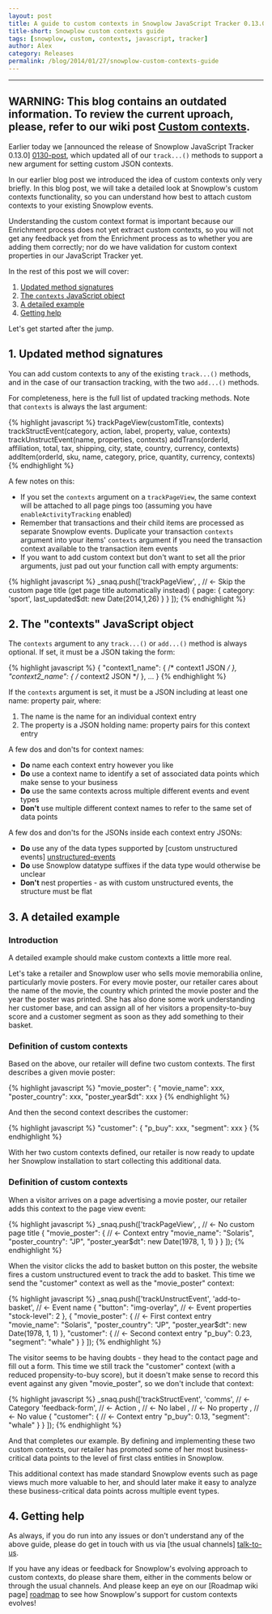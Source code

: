 ```yaml
---
layout: post
title: A guide to custom contexts in Snowplow JavaScript Tracker 0.13.0
title-short: Snowplow custom contexts guide
tags: [snowplow, custom, contexts, javascript, tracker]
author: Alex
category: Releases
permalink: /blog/2014/01/27/snowplow-custom-contexts-guide
---
```


---
**WARNING**: This blog contains an outdated information. To review the current uproach, please, refer to our wiki post [Custom contexts](https://github.com/snowplow/snowplow/wiki/Custom-contexts).
---

Earlier today we [announced the release of Snowplow JavaScript Tracker 0.13.0] [0130-post], which updated all of our `track...()` methods to support a new argument for setting custom JSON contexts.

In our earlier blog post we introduced the idea of custom contexts only very briefly. In this blog post, we will take a detailed look at Snowplow's custom contexts functionality, so you can understand how best to attach custom contexts to your existing Snowplow events.

Understanding the custom context format is important because our Enrichment process does not yet extract custom contexts, so you will not get any feedback yet from the Enrichment process as to whether you are adding them correctly; nor do we have validation for custom context properties in our JavaScript Tracker yet.

In the rest of this post we will cover:

1. [Updated method signatures](/blog/2014/01/27/snowplow-custom-contexts-guide/#sigs)
2. [The `contexts` JavaScript object](/blog/2014/01/27/snowplow-custom-contexts-guide/#contexts)
3. [A detailed example](/blog/2014/01/27/snowplow-custom-contexts-guide/#eg)
4. [Getting help](/blog/2014/01/27/snowplow-custom-contexts-guide/#help)

Let's get started after the jump.

<!--more-->

<div class="html">
<h2><a name="sigs">1. Updated method signatures</a></h2>
</div>

You can add custom contexts to any of the existing `track...()` methods, and in the case of our transaction tracking, with the two `add...()` methods.

For completeness, here is the full list of updated tracking methods. Note that `contexts` is always the last argument:

{% highlight javascript %}
trackPageView(customTitle, contexts)
trackStructEvent(category, action, label, property, value, contexts)
trackUnstructEvent(name, properties, contexts)
addTrans(orderId, affiliation, total, tax, shipping, city, state, country, currency, contexts)
addItem(orderId, sku, name, category, price, quantity, currency, contexts)
{% endhighlight %}

A few notes on this:

* If you set the `contexts` argument on a `trackPageView`, the same context will be attached to all page pings too (assuming you have `enableActivityTracking` enabled)
* Remember that transactions and their child items are processed as separate Snowplow events. Duplicate your transaction `contexts` argument into your items' `contexts` argument if you need the transaction context available to the transaction item events
* If you want to add custom context but don't want to set all the prior arguments, just pad out your function call with empty arguments:

{% highlight javascript %}
_snaq.push(['trackPageView',
              , // <- Skip the custom page title (get page title automatically instead)
              { page: {
                  category: 'sport',
                  last_updated$dt: new Date(2014,1,26)
                }
              }
           ]);
{% endhighlight %}

<div class="html">
<h2><a name="contexts">2. The "contexts" JavaScript object</a></h2>
</div>

The `contexts` argument to any `track...()` or `add...()` method is always optional. If set, it must be a JSON taking the form:

{% highlight javascript %}
{ "context1_name": {
    /* context1 JSON */
  },
  "context2_name": {
    /* context2 JSON */
  },
  ...
}
{% endhighlight %}

If the `contexts` argument is set, it must be a JSON including at least one name: property pair, where:

1. The name is the name for an individual context entry
2. The property is a JSON holding name: property pairs for this context entry

A few dos and don'ts for context names:

* **Do** name each context entry however you like
* **Do** use a context name to identify a set of associated data points which make sense to your business
* **Do** use the same contexts across multiple different events and event types
* **Don't** use multiple different context names to refer to the same set of data points

A few dos and don'ts for the JSONs inside each context entry JSONs:

* **Do** use any of the data types supported by [custom unstructured events] [unstructured-events]
* **Do** use Snowplow datatype suffixes if the data type would otherwise be unclear
* **Don't** nest properties - as with custom unstructured events, the structure must be flat

<div class="html">
<h2><a name="eg">3. A detailed example</a></h2>

<h3>Introduction</h3>
</div>

A detailed example should make custom contexts a little more real.

Let's take a retailer and Snowplow user who sells movie memorabilia online, particularly movie posters. For every movie poster, our retailer cares about the name of the movie, the country which printed the movie poster and the year the poster was printed. She has also done some work understanding her customer base, and can assign all of her visitors a propensity-to-buy score and a customer segment as soon as they add something to their basket.

<div class="html">
<h3>Definition of custom contexts</h3>
</div>

Based on the above, our retailer will define two custom contexts. The first describes a given movie poster:

{% highlight javascript %}
"movie_poster": {
  "movie_name": xxx,
  "poster_country": xxx,
  "poster_year$dt": xxx
}
{% endhighlight %}

And then the second context describes the customer:

{% highlight javascript %}
"customer": {
  "p_buy": xxx,
  "segment": xxx
}
{% endhighlight %}

With her two custom contexts defined, our retailer is now ready to update her Snowplow installation to start collecting this additional data.

<div class="html">
<h3>Definition of custom contexts</h3>
</div>

When a visitor arrives on a page advertising a movie poster, our retailer adds this context to the page view event:

{% highlight javascript %}
_snaq.push(['trackPageView',
              ,                            // <- No custom page title
              { "movie_poster": {          // <- Context entry
                  "movie_name": "Solaris",
                  "poster_country": "JP",
                  "poster_year$dt": new Date(1978, 1, 1)
                }
              }
           ]);
{% endhighlight %}

When the visitor clicks the add to basket button on this poster, the website fires a custom unstructured event to track the add to basket. This time we send the "customer" context as well as the "movie_poster" context:

{% highlight javascript %}
_snaq.push(['trackUnstructEvent',
              'add-to-basket',             // <- Event name
              { "button": "img-overlay",   // <- Event properties
                "stock-level": 2
              },
              { "movie_poster": {          // <- First context entry
                  "movie_name": "Solaris",
                  "poster_country": "JP",
                  "poster_year$dt": new Date(1978, 1, 1)
                },
                "customer": {              // <- Second context entry
                  "p_buy": 0.23,
                  "segment": "whale"
                }
              }
           ]);
{% endhighlight %}

The visitor seems to be having doubts - they head to the contact page and fill out a form. This time we still track the "customer" context (with a reduced propensity-to-buy score), but it doesn't make sense to record this event against any given "movie_poster", so we don't include that context:

{% highlight javascript %}
_snaq.push(['trackStructEvent',
              'comms',                     // <- Category
              'feedback-form',             // <- Action
              ,                            // <- No label
              ,                            // <- No property
              ,                            // <- No value
              { "customer": {              // <- Context entry
                  "p_buy": 0.13,
                  "segment": "whale"
                }
              }
           ]);
{% endhighlight %}

And that completes our example. By defining and implementing these two custom contexts, our retailer has promoted some of her most business-critical data points to the level of first class entities in Snowplow.

This additional context has made standard Snowplow events such as page views much more valuable to her, and should later make it easy to analyze these business-critical data points across multiple event types.

<div class="html">
<h2><a name="help">4. Getting help</a></h2>
</div>

As always, if you do run into any issues or don't understand any of the above guide, please do get in touch with us via [the usual channels] [talk-to-us].

If you have any ideas or feedback for Snowplow's evolving approach to custom contexts, do please share them, either in the comments below or through the usual channels. And please keep an eye on our [Roadmap wiki page] [roadmap] to see how Snowplow's support for custom contexts evolves!

[0130-post]: /blog/2014/01/27/snowplow-javascript-tracker-0.13.0-released-with-custom-contexts/
[unstructured-events]: https://github.com/snowplow/snowplow/wiki/2-Specific-event-tracking-with-the-Javascript-tracker#381-trackunstructevent

[roadmap]: https://github.com/snowplow/snowplow/wiki/Product-roadmap
[talk-to-us]: https://github.com/snowplow/snowplow/wiki/Talk-to-us
